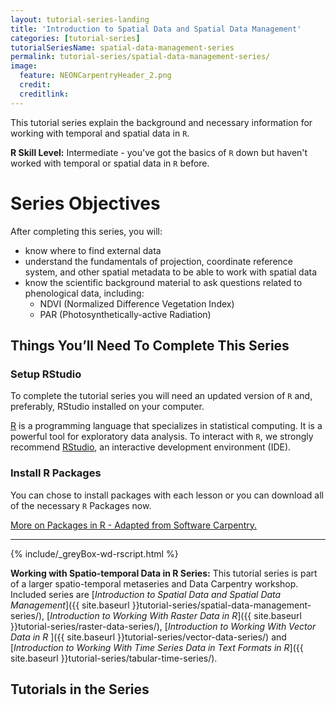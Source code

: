 ```yaml
---
layout: tutorial-series-landing
title: 'Introduction to Spatial Data and Spatial Data Management'
categories: [tutorial-series]
tutorialSeriesName: spatial-data-management-series
permalink: tutorial-series/spatial-data-management-series/
image:
  feature: NEONCarpentryHeader_2.png
  credit: 
  creditlink: 
---
```


This tutorial series explain the background and necessary information for
working with temporal and spatial data in `R`.  

**R Skill Level:** Intermediate - you've got the basics of `R` down but haven't
worked with temporal or spatial data in `R` before.

<div id="objectives" markdown="1">

# Series Objectives
After completing this series, you will:

* know where to find external data
* understand the fundamentals of projection, coordinate reference system, and 
other spatial metadata to be able to work with spatial data 
* know the scientific background material to ask questions related to 
phenological data, including: 
	+ NDVI (Normalized Difference Vegetation Index)
	+ PAR (Photosynthetically-active Radiation) 

## Things You’ll Need To Complete This Series

### Setup RStudio
To complete the tutorial series you will need an updated version of `R` and,
 preferably, RStudio installed on your computer.

 <a href = "http://cran.r-project.org/">R</a> 
is a programming language that specializes in statistical computing. It is a 
powerful tool for exploratory data analysis. To interact with `R`, we strongly
recommend 
<a href="http://www.rstudio.com/">RStudio</a>,
an interactive development environment (IDE). 


### Install R Packages
You can chose to install packages with each lesson or you can download all 
of the necessary `R` Packages now. 

[More on Packages in R - Adapted from Software Carpentry.]({{site.baseurl}}R/Packages-In-R/)

*****

{% include/_greyBox-wd-rscript.html %}

**Working with Spatio-temporal Data in R Series:** This tutorial series is
part of a larger spatio-temporal metaseries and Data Carpentry workshop.
Included series are
[*Introduction to Spatial Data and Spatial Data Management*]({{ site.baseurl }}tutorial-series/spatial-data-management-series/),
[*Introduction to Working With Raster Data in R*]({{ site.baseurl }}tutorial-series/raster-data-series/), 
[*Introduction to Working With Vector Data in R* ]({{ site.baseurl }}tutorial-series/vector-data-series/)
and
[*Introduction to Working With Time Series Data in Text Formats in R*]({{ site.baseurl }}tutorial-series/tabular-time-series/).

</div> 

## Tutorials in the Series